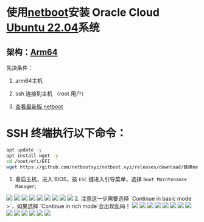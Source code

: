 # 使用[netboot](https://github.com/netbootxyz/netboot.xyz)安装 Oracle Cloud [Ubuntu 22.04]()系统

## 架构：[Arm64]()

先决条件：

1. arm64主机

2. ssh 连接到主机 （root 用户）

3. [查看最新版 netboot](https://github.com/netbootxyz/netboot.xyz)

# SSH 终端执行以下命令：
```bash
apt update -y
apt install wget -y
cd /boot/efi/EFI
wget https://github.com/netbootxyz/netboot.xyz/releases/download/替换netboot最新版本号/netboot.xyz-arm64.efi
```
1. 重启主机，进入 BIOS，按 `ESC` 键进入引导菜单，选择 `Boot Maintenance Manager`;
<img src="https://github.com/Skyler-May/OracleCloud-ReSystem/blob/main/Ubuntu/img/1.png" />
<img src="https://github.com/Skyler-May/OracleCloud-ReSystem/blob/main/Ubuntu/img/2.png" />
<img src="https://github.com/Skyler-May/OracleCloud-ReSystem/blob/main/Ubuntu/img/3.png" />
<img src="https://github.com/Skyler-May/OracleCloud-ReSystem/blob/main/Ubuntu/img/4.png" />
<img src="https://github.com/Skyler-May/OracleCloud-ReSystem/blob/main/Ubuntu/img/5.png" />
<img src="https://github.com/Skyler-May/OracleCloud-ReSystem/blob/main/Ubuntu/img/6.png" />
<img src="https://github.com/Skyler-May/OracleCloud-ReSystem/blob/main/Ubuntu/img/7.png" />
<img src="https://github.com/Skyler-May/OracleCloud-ReSystem/blob/main/Ubuntu/img/8.png" />
<img src="https://github.com/Skyler-May/OracleCloud-ReSystem/blob/main/Ubuntu/img/9.png" />
2. 注意这一步需要选择 `Continue in basic mode >`，如果选择 `Continue in rich mode`会出现乱码！
<img src="https://github.com/Skyler-May/OracleCloud-ReSystem/blob/main/Ubuntu/img/10.png" />
<img src="https://github.com/Skyler-May/OracleCloud-ReSystem/blob/main/Ubuntu/img/11.png" />
<img src="https://github.com/Skyler-May/OracleCloud-ReSystem/blob/main/Ubuntu/img/12.png" />
<img src="https://github.com/Skyler-May/OracleCloud-ReSystem/blob/main/Ubuntu/img/13.png" />
<img src="https://github.com/Skyler-May/OracleCloud-ReSystem/blob/main/Ubuntu/img/14.png" />
<img src="https://github.com/Skyler-May/OracleCloud-ReSystem/blob/main/Ubuntu/img/15.png" />
<img src="https://github.com/Skyler-May/OracleCloud-ReSystem/blob/main/Ubuntu/img/16.png" />
<img src="https://github.com/Skyler-May/OracleCloud-ReSystem/blob/main/Ubuntu/img/17.png" />
<img src="https://github.com/Skyler-May/OracleCloud-ReSystem/blob/main/Ubuntu/img/18.png" />
<img src="https://github.com/Skyler-May/OracleCloud-ReSystem/blob/main/Ubuntu/img/19.png" />
<img src="https://github.com/Skyler-May/OracleCloud-ReSystem/blob/main/Ubuntu/img/20.png" />
<img src="https://github.com/Skyler-May/OracleCloud-ReSystem/blob/main/Ubuntu/img/21.png" />
<img src="https://github.com/Skyler-May/OracleCloud-ReSystem/blob/main/Ubuntu/img/22.png" />
<img src="https://github.com/Skyler-May/OracleCloud-ReSystem/blob/main/Ubuntu/img/23.png" />





















<!-- # 必要的修改，（如不修改此项，在 SSH 终端切换到 root 用户时会多一步密码验证）
## 1.打开终端并输入以下命令以编辑sudoers文件：
```bash
sudo visudo
```
## 2.在打开的文件中找到这一行：
```bash
%sudo   ALL=(ALL:ALL) ALL
```
## 3.在这一行下面添加一行来允许特定用户在使用sudo时不需要输入密码。比如，假设你的用户名是ubuntu：
```bash
ubuntu   ALL=(ALL) NOPASSWD: ALL
```
## 4.`Ctrl + x` 输入 `y` 回车
```bash
sudo -k
sudo -i
```
## 此时在切换 `root` 用户时无需密码验证。 -->
